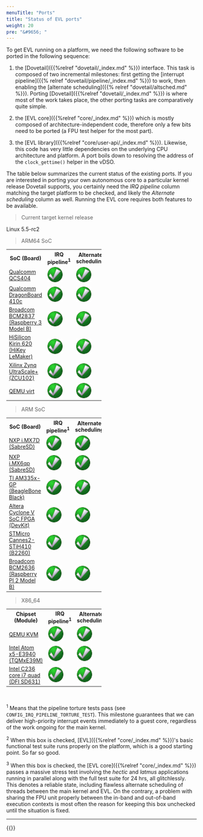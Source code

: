 ```yaml
---
menuTitle: "Ports"
title: "Status of EVL ports"
weight: 20
pre: "&#9656; "
---
```


To get EVL running on a platform, we need the following software to be
ported in the following sequence:

1. the [Dovetail]({{%relref "dovetail/_index.md" %}}) interface. This
   task is composed of two incremental milestones: first getting the
   [interrupt pipeline]({{% relref "dovetail/pipeline/_index.md" %}})
   to work, then enabling the [alternate scheduling]({{% relref
   "dovetail/altsched.md" %}}). Porting [Dovetail]({{%relref
   "dovetail/_index.md" %}}) is where most of the work takes place,
   the other porting tasks are comparatively quite simple.

2. the [EVL core]({{%relref "core/_index.md" %}}) which is mostly
   composed of architecture-independent code, therefore only a few
   bits need to be ported (a FPU test helper for the most part).

3. the [EVL library]({{%relref "core/user-api/_index.md"
   %}}). Likewise, this code has very little dependencies on the
   underlying CPU architecture and platform. A port boils down to
   resolving the address of the `clock_gettime()` helper in the vDSO.

The table below summarizes the current status of the existing
ports. If you are interested in porting your own autonomous core to a
particular kernel release Dovetail supports, you certainly need the
_IRQ pipeline_ column matching the target platform to be checked, and
likely the _Alternate scheduling_ column as well. Running the EVL core
requires both features to be available.

> Current target kernel release

Linux 5.5-rc2

> ARM64 SoC

<table class="status" style="width:50%">
  <col width="40%">
  <col width="12%">
  <col width="12%">
  <col width="12%">
  <col width="12%">
  <col width="12%">
  <tr>
    <th>SoC (Board)</th>
    <th>IRQ pipeline<sup>1</sup></th> 
    <th>Alternate scheduling</th>
    <th>EVL base<sup>2</sup></th>
    <th>EVL stress<sup>3</sup></th>
    <th>Test kernel</th>
  </tr>
  <tr>
    <td><a href="https://www.qualcomm.com/products/qcs404/" target="_blank">Qualcomm QCS404</a></td>
    <td><img src="/images/checked.png"></td> 
    <td><img src="/images/checked.png"></td>
    <td><img src="/images/checked.png"></td>
    <td><img src="/images/checked.png"></td>
    <td>5.1-rc3</td>
  </tr>
  <tr>
    <td><a href="https://developer.qualcomm.com/hardware/dragonboard-410c" target="_blank">Qualcomm DragonBoard 410c</a></td>
    <td><img src="/images/checked.png"></td> 
    <td><img src="/images/checked.png"></td>
    <td><img src="/images/checked.png"></td>
    <td><img src="/images/checked.png"></td>
    <td>5.0</td>
  </tr>
  <tr>
    <td><a href="https://www.raspberrypi.org/products/raspberry-pi-3-model-b/" target="_blank">Broadcom BCM2837 (Raspberry 3 Model B)</a></td>
    <td><img src="/images/checked.png"></td> 
    <td><img src="/images/checked.png"></td>
    <td><img src="/images/checked.png"></td>
    <td><img src="/images/checked.png"></td>
    <td>5.5-rc2</td>
  </tr>
  <tr>
    <td><a href="https://www.96boards.org/product/hikey/" target="_blank">HiSilicon Kirin 620 (HiKey LeMaker)</a></td>
    <td><img src="/images/checked.png"></td> 
    <td><img src="/images/checked.png"></td>
    <td><img src="/images/checked.png"></td>
    <td><img src="/images/checked.png"></td>
    <td>5.4-rc6</td>
  </tr>
  <tr>
    <td><a href="https://www.xilinx.com/support/documentation/boards_and_kits/zcu102/ug1182-zcu102-eval-bd.pdf" target="_blank">Xilinx Zynq UltraScale+ (ZCU102)</a></td>
    <td><img src="/images/checked.png"></td> 
    <td><img src="/images/checked.png"></td>
    <td><img src="/images/checked.png"></td>
    <td><img src="/images/checked.png"></td>
    <td>5.2</td>
  </tr>
  <tr>
    <td><a href="https://wiki.qemu.org/Documentation/Platforms/ARM#Generic_ARM_system_emulation_with_the_virt_machine" target="_blank">QEMU virt</a></td>
    <td><img src="/images/checked.png"></td> 
    <td><img src="/images/checked.png"></td>
    <td><img src="/images/checked.png"></td>
    <td><img src="/images/checked.png"></td>
    <td>5.5-rc2</td>
  </tr>
</table>

> ARM SoC

<table class="status" style="width:50%">
  <col width="40%">
  <col width="12%">
  <col width="12%">
  <col width="12%">
  <col width="12%">
  <col width="12%">
  <tr>
    <th>SoC (Board)</th>
    <th>IRQ pipeline<sup>1</sup></th> 
    <th>Alternate scheduling</th>
    <th>EVL base<sup>2</sup></th>
    <th>EVL stress<sup>3</sup></th>
    <th>Test kernel</th>
  </tr>
  <tr>
    <td><a href="https://www.nxp.com/support/developer-resources/hardware-development-tools/sabre-development-system/sabre-board-for-smart-devices-based-on-the-i.mx-7dual-applications-processors:MCIMX7SABRE" target="_blank">NXP i.MX7D (SabreSD)</a></td>
    <td><img src="/images/checked.png"></td> 
    <td><img src="/images/checked.png"></td>
    <td><img src="/images/checked.png"></td>
    <td><img src="/images/checked.png"></td>
    <td>5.2</td>
  </tr>
  <tr>
    <td><a href="https://www.nxp.com/support/developer-resources/hardware-development-tools/sabre-development-system/sabre-board-for-smart-devices-based-on-the-i.mx-6quadplus-applications-processors:RD-IMX6QP-SABRE" target="_blank">NXP i.MX6qp (SabreSD)</a></td>
    <td><img src="/images/checked.png"></td> 
    <td><img src="/images/checked.png"></td>
    <td><img src="/images/checked.png"></td>
    <td><img src="/images/checked.png"></td>
    <td>5.5-rc2</td>
  </tr>
  <tr>
    <td><a href="https://beagleboard.org/black/" target="_blank">TI AM335x-GP (BeagleBone Black)</a></td>
    <td><img src="/images/checked.png"></td> 
    <td><img src="/images/checked.png"></td>
    <td><img src="/images/checked.png"></td>
    <td><img src="/images/checked.png"></td>
    <td>5.1-rc3</td>
  </tr>
  <tr>
    <td><a href="https://www.altera.com/products/soc/portfolio/cyclone-v-soc/overview.html" target="_blank">Altera Cyclone V SoC FPGA (DevKit)</a></td>
    <td><img src="/images/checked.png"></td> 
    <td><img src="/images/checked.png"></td>
    <td><img src="/images/checked.png"></td>
    <td><img src="/images/checked.png"></td>
    <td>5.5-rc2</td>
  </tr>
  <tr>
    <td><a href="https://www.96boards.org/documentation/consumer/b2260/hardware-docs/" target="_blank">STMicro Cannes2-STiH410 (B2260)</a></td>
    <td><img src="/images/checked.png"></td> 
    <td><img src="/images/checked.png"></td>
    <td><img src="/images/checked.png"></td>
    <td><img src="/images/checked.png"></td>
    <td>5.2-rc7</td>
  </tr>
  <tr>
    <td><a href="https://www.raspberrypi.org/products/raspberry-pi-2-model-b/" target="_blank">Broadcom BCM2636 (Raspberry PI 2 Model B)</a></td>
    <td><img src="/images/checked.png"></td> 
    <td><img src="/images/checked.png"></td>
    <td><img src="/images/checked.png"></td>
    <td><img src="/images/checked.png"></td>
    <td>5.5-rc2</td>
  </tr>
</table>

> X86_64
<table class="status" style="width:50%">
  <col width="40%">
  <col width="12%">
  <col width="12%">
  <col width="12%">
  <col width="12%">
  <col width="12%">
  <tr>
    <th>Chipset (Module)</th>
    <th>IRQ pipeline<sup>1</sup></th> 
    <th>Alternate scheduling</th>
    <th>EVL base<sup>2</sup></th>
    <th>EVL stress<sup>3</sup></th>
    <th>Test kernel</th>
  </tr>
  <tr>
    <td><a href="https://www.linux-kvm.org/page/Main_Page" target="_blank">QEMU KVM</a></td>
    <td><img src="/images/checked.png"></td> 
    <td><img src="/images/checked.png"></td>
    <td><img src="/images/checked.png"></td>
    <td><img src="/images/checked.png"></td>
    <td>5.5-rc2</td>
  </tr>
  <tr>
    <td><a href="https://www.tq-group.com/en/products/tq-embedded/x86-architecture/tqmxe39m/" target="_blank">Intel Atom x5-E3940 (TQMxE39M)</a></td>
    <td><img src="/images/checked.png"></td> 
    <td><img src="/images/checked.png"></td>
    <td><img src="/images/checked.png"></td>
    <td><img src="/images/checked.png"></td>
    <td>5.5-rc2</td>
  </tr>
  <tr>
    <td><a href="https://www.dfi.com/product/index/224#specification" target="_blank">Intel C236 core i7 quad (DFI SD631)</a></td>
    <td><img src="/images/checked.png"></td> 
    <td><img src="/images/checked.png"></td>
    <td><img src="/images/checked.png"></td>
    <td><img src="/images/checked.png"></td>
    <td>5.4-rc2</td>
  </tr>
</table>

<br>

<sup>1</sup> Means that the pipeline torture tests pass (see
`CONFIG_IRQ_PIPELINE_TORTURE_TEST`). This milestone guarantees that we
can deliver high-priority interrupt events immediately to a guest
core, regardless of the work ongoing for the main kernel.

<sup>2</sup> When this box is checked, [EVL]({{%relref
"core/_index.md" %}})'s basic functional test suite runs properly on
the platform, which is a good starting point. So far so good.

<sup>3</sup> When this box is checked, the [EVL core]({{%relref
"core/_index.md" %}}) passes a massive stress test involving the
_hectic_ and _latmus_ applications running in parallel along with the
full test suite for 24 hrs, all glitchlessly. This denotes a reliable
state, including flawless alternate scheduling of threads between the
main kernel and EVL. On the contrary, a problem with sharing the FPU
unit properly between the in-band and out-of-band execution contexts
is most often the reason for keeping this box unchecked until the
situation is fixed.

---

{{<lastmodified>}}
